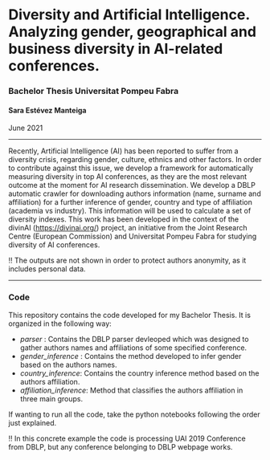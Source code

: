 #  Diversity and Artificial Intelligence. Analyzing gender, geographical and business diversity in AI-related conferences.
### Bachelor Thesis Universitat Pompeu Fabra

#### Sara Estévez Manteiga

June 2021

-----


Recently, Artificial Intelligence (AI) has been reported to suffer from a diversity crisis, regarding gender, culture, ethnics and other factors. In order to contribute against this issue, we develop a framework for automatically measuring diversity in top AI conferences, as they are the most relevant outcome at the moment for AI research dissemination. We develop a DBLP automatic crawler for downloading authors information (name, surname and affiliation) for a further inference of gender, country and type of affiliation (academia vs industry). This information will be used to calculate a set of diversity indexes. This work has been developed in the context of the divinAI (https://divinai.org/)  project, an initiative from the Joint Research Centre (European Commission) and Universitat Pompeu Fabra for studying diversity of AI conferences.

‼️ The outputs are not shown in order to protect authors anonymity, as it includes personal data.

----

### Code

This repository contains the code developed for my Bachelor Thesis. It is organized in the following way:

- *parser* : Contains the DBLP parser devleoped which was designed to gather authors names and affiliations of some specified conference.
- *gender_inference* : Contains the method developed to infer gender based on the authors names.
- *country_inference*: Contains the country inference method based on the authors affiliation.
- *affiliation_inference*: Method that classifies the authors affiliation in three main groups.

If wanting to run all the code, take the python notebooks following the order just explained. 

‼️ In this concrete example the code is processing UAI 2019 Conference from DBLP, but any conference belonging to DBLP webpage works.
